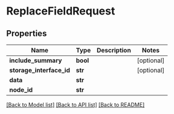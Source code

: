 # ReplaceFieldRequest

## Properties
Name | Type | Description | Notes
------------ | ------------- | ------------- | -------------
**include_summary** | **bool** |  | [optional] 
**storage_interface_id** | **str** |  | [optional] 
**data** | **str** |  | 
**node_id** | **str** |  | 

[[Back to Model list]](../README.md#documentation-for-models) [[Back to API list]](../README.md#documentation-for-api-endpoints) [[Back to README]](../README.md)


